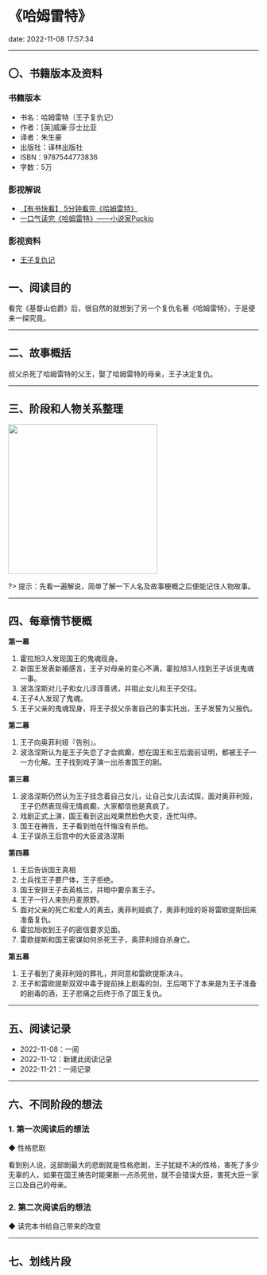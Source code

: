 # 《哈姆雷特》
date: 2022-11-08 17:57:34

---


## 〇、书籍版本及资料

### 书籍版本

- 书名：哈姆雷特（王子复仇记）
- 作者：[英]威廉·莎士比亚
- 译者：朱生豪
- 出版社：译林出版社
- ISBN：9787544773836
- 字数：5万

### 影视解说

- [【有书快看】 5分钟看完《哈姆雷特》](https://www.bilibili.com/video/BV1uW41187ZU)
- [一口气读完《哈姆雷特》——小说家Puckio](https://www.bilibili.com/video/BV1Zf4y1N7wt)

### 影视资料

- [王子复仇记](https://b23.tv/ep406151)


## 一、阅读目的

看完《基督山伯爵》后，很自然的就想到了另一个复仇名著《哈姆雷特》，于是便来一探究竟。

---

## 二、故事概括

叔父杀死了哈姆雷特的父王，娶了哈姆雷特的母亲，王子决定复仇。

---

## 三、阶段和人物关系整理

<img src="https://s1.ax1x.com/2022/11/12/zP4eW8.png" height="300px"/>

?> 提示：先看一遍解说，简单了解一下人名及故事梗概之后便能记住人物故事。


---

## 四、每章情节梗概

**第一幕**
1. 霍拉旭3人发现国王的鬼魂现身。
2. 新国王发表新婚感言，王子对母亲的变心不满，霍拉旭3人找到王子诉说鬼魂一事。
3. 波洛涅斯对儿子和女儿谆谆善诱，并阻止女儿和王子交往。
4. 王子4人发现了鬼魂。
5. 王子父亲的鬼魂现身，将王子叔父杀害自己的事实托出，王子发誓为父报仇。

**第二幕**
1. 王子向奥菲利娅『告别』。
2. 波洛涅斯认为是王子失恋了才会疯癫，想在国王和王后面前证明，都被王子一一方化解。王子找到戏子演一出杀害国王的剧。

**第三幕**
1. 波洛涅斯仍然认为王子挂念着自己女儿，让自己女儿去试探，面对奥菲利娅，王子仍然表现得无情疯癫，大家都信他是真疯了。
2. 戏剧正式上演，国王看到这出戏果然脸色大变，连忙叫停。
3. 国王在祷告，王子看到他在忏悔没有杀他。
4. 王子误杀王后宫中的大臣波洛涅斯

**第四幕**
1. 王后告诉国王真相
2. 士兵找王子要尸体，王子拒绝。
3. 国王安排王子去英格兰，并暗中要杀害王子。
4. 王子一行人来到丹麦原野。
5. 面对父亲的死亡和爱人的离去，奥菲利娅疯了，奥菲利娅的哥哥雷欧提斯回来准备复仇。
6. 霍拉旭收到王子的密信要求见面。
7. 雷欧提斯和国王密谋如何杀死王子，奥菲利娅自杀身亡。

**第五幕**
1. 王子看到了奥菲利娅的葬礼，并同意和雷欧提斯决斗。
2. 王子和雷欧提斯双双中毒于提前抹上剧毒的剑，王后喝下了本来是为王子准备的剧毒的酒，王子悲痛之后终于杀了国王复仇。

---

## 五、阅读记录

- 2022-11-08：一阅
- 2022-11-12：新建此阅读记录
- 2022-11-21：一阅记录

---


## 六、不同阶段的想法

### 1. 第一次阅读后的想法

◆ 性格悲剧

看到别人说，这部剧最大的悲剧就是性格悲剧，王子犹疑不决的性格，害死了多少无辜的人，如果在国王祷告时能果断一点杀死他，就不会错误大臣，害死大臣一家三口及自己的母亲。



### 2. 第二次阅读后的想法


◆ 读完本书给自己带来的改变

---

## 七、划线片段



